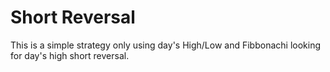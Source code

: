 # Short Reversal

This is a simple strategy only using day's High/Low and Fibbonachi looking for day's high short reversal.

